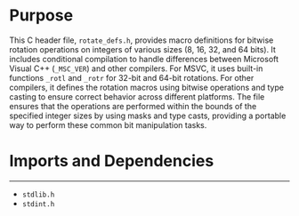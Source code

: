 # Purpose
This C header file, `rotate_defs.h`, provides macro definitions for bitwise rotation operations on integers of various sizes (8, 16, 32, and 64 bits). It includes conditional compilation to handle differences between Microsoft Visual C++ (`_MSC_VER`) and other compilers. For MSVC, it uses built-in functions `_rotl` and `_rotr` for 32-bit and 64-bit rotations. For other compilers, it defines the rotation macros using bitwise operations and type casting to ensure correct behavior across different platforms. The file ensures that the operations are performed within the bounds of the specified integer sizes by using masks and type casts, providing a portable way to perform these common bit manipulation tasks.
# Imports and Dependencies

---
- `stdlib.h`
- `stdint.h`


